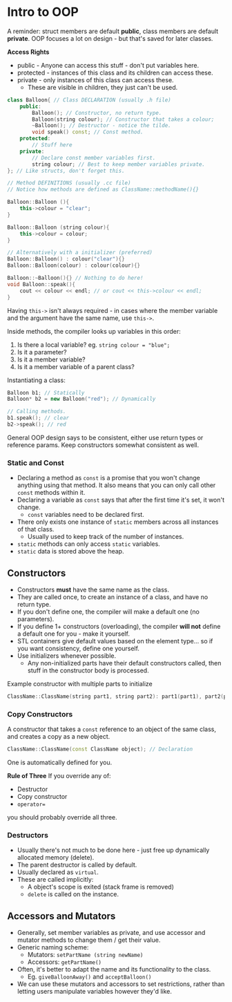 Intro to OOP
============
A reminder: struct members are default **public**, class members are default **private**.
OOP focuses a lot on design - but that's saved for later classes.

**Access Rights**
* public - Anyone can access this stuff - don't put variables here.
* protected - instances of this class and its children can access these.
* private - only instances of this class can access these.
    * These are visible in children, they just can't be used.

```C++
class Balloon{ // Class DECLARATION (usually .h file)
    public:
        Balloon(); // Constructor, no return type.
        Balloon(string colour); // Constructor that takes a colour;
        ~Balloon(); // Destructor - notice the tilde.
        void speak() const; // Const method.
    protected:
        // Stuff here
    private:
        // Declare const member variables first.
        string colour; // Best to keep member variables private. 
}; // Like structs, don't forget this.

// Method DEFINITIONS (usually .cc file)
// Notice how methods are defined as ClassName::methodName(){}

Balloon::Balloon (){ 
    this->colour = "clear";
}

Balloon::Balloon (string colour){
    this->colour = colour;
}

// Alternatively with a initializer (preferred)
Balloon::Balloon() : colour("clear"){}
Balloon::Balloon(colour) : colour(colour){}

Balloon::~Balloon(){} // Nothing to do here!
void Balloon::speak(){
    cout << colour << endl; // or cout << this->colour << endl;
}
```
Having `this->` isn't always required - in cases where the member variable and the argument have the same name, use `this->`.

Inside methods, the compiler looks up variables in this order:

1. Is there a local variable? eg. `string colour = "blue";`
2. Is it a parameter? 
3. Is it a member variable?
4. Is it a member variable of a parent class?

Instantiating a class:
```C++
Balloon b1; // Statically 
Balloon* b2 = new Balloon("red"); // Dynamically

// Calling methods. 
b1.speak(); // clear
b2->speak(); // red
```

General OOP design says to be consistent, either use return types or reference params.
Keep constructors somewhat consistent as well. 

### Static and Const
* Declaring a method as `const` is a promise that you won't change anything using that method. It also means that you can only call other `const` methods within it.
* Declaring a variable as `const` says that after the first time it's set, it won't change.
    * `const` variables need to be declared first. 
* There only exists one instance of `static` members across all instances of that class.
    * Usually used to keep track of the number of instances.
* `static` methods can only access `static` variables. 
* `static` data is stored above the heap. 

## Constructors
* Constructors **must** have the same name as the class.
* They are called once, to create an instance of a class, and have no return type.
* If you don't define one, the compiler will make a default one (no parameters). 
* If you define 1+ constructors (overloading), the compiler **will not** define a default one for you - make it yourself. 
* STL containers give default values based on the element type... so if you want consistency, define one yourself. 
* Use initializers whenever possible. 
    * Any non-initialized parts have their default constructors called, then stuff in the constructor body is processed. 

Example constructor with multiple parts to initialize
```C++
ClassName::ClassName(string part1, string part2): part1(part1), part2(part2){}
```

### Copy Constructors
A constructor that takes a `const` reference to an object of the same class, and creates a copy as a new object.
```C++
ClassName::ClassName(const ClassName object); // Declaration
```
One is automatically defined for you.

**Rule of Three**
If you override any of:
* Destructor
* Copy constructor
* `operator=`

you should probably override all three. 

### Destructors
* Usually there's not much to be done here - just free up dynamically allocated memory (delete).
* The parent destructor is called by default.
* Usually declared as `virtual`. 
* These are called implicitly:
    * A object's scope is exited (stack frame is removed)
    * `delete` is called on the instance.
    
## Accessors and Mutators
* Generally, set member variables as private, and use accessor and mutator methods to change them / get their value. 
* Generic naming scheme:
    * Mutators: `setPartName (string newName)` 
    * Accessors: `getPartName()`
* Often, it's better to adapt the name and its functionality to the class. 
    * Eg. `giveBalloonAway()` and `acceptBalloon()`
* We can use these mutators and accessors to set restrictions, rather than letting users manipulate variables however they'd like.